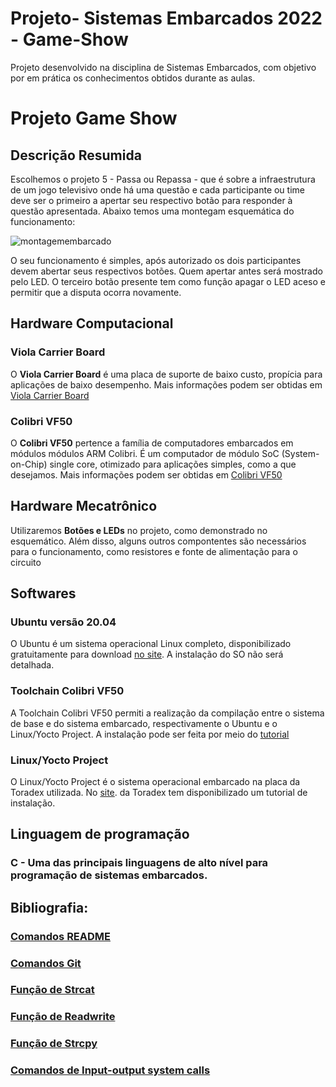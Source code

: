 # Projeto- Sistemas Embarcados 2022 - Game-Show
Projeto desenvolvido na disciplina de Sistemas Embarcados, com objetivo por em prática os conhecimentos obtidos durante as aulas.

# Projeto Game Show

## Descrição Resumida
Escolhemos o projeto 5 - Passa ou Repassa - que é sobre a infraestrutura de um jogo televisivo onde há uma questão e cada participante ou time deve ser o primeiro a apertar seu respectivo botão para responder à questão apresentada. Abaixo temos uma montegam esquemática do funcionamento:

![montagemembarcado](https://user-images.githubusercontent.com/80857074/208327480-41a2d2ed-dd0f-486d-82e7-e23f93287538.png)

O seu funcionamento é simples, após autorizado os dois participantes devem abertar seus respectivos botões. Quem apertar antes será mostrado pelo LED. O terceiro botão presente tem como função apagar o LED aceso e permitir que a disputa ocorra novamente.


## Hardware Computacional
### Viola Carrier Board
O __Viola Carrier Board__ é uma placa de suporte de baixo custo, propícia para aplicações de baixo desempenho. Mais informações podem ser obtidas em [Viola Carrier Board](https://www.toradex.com/pt-br/products/carrier-board/viola-carrier-board)

### __Colibri VF50__
O __Colibri VF50__ pertence a família de computadores embarcados em módulos módulos ARM Colibri. É um computador de módulo SoC (System-on-Chip) single core, otimizado para aplicações simples, como a que desejamos. Mais informações podem ser obtidas em  [Colibri VF50](https://www.toradex.com/pt-br/computer-on-modules/colibri-arm-family/nxp-freescale-vybrid-vf5xx)

## Hardware Mecatrônico
Utilizaremos **Botões e LEDs** no projeto, como demonstrado no esquemático. Além disso, alguns outros compontentes são necessários para o funcionamento, como resistores e fonte de alimentação para o circuito

## Softwares
### Ubuntu versão 20.04
O Ubuntu é um sistema operacional Linux completo, disponibilizado gratuitamente para download [no site](https://ubuntu.com/). A instalação do SO não será detalhada.

### Toolchain Colibri VF50
A Toolchain Colibri VF50 permiti a realização da compilação entre o sistema de base e do sistema embarcado, respectivamente o Ubuntu e o Linux/Yocto Project.
A instalação pode ser feita por meio do [tutorial](https://developer-archives.toradex.com/getting-started/module-2-my-first-hello-world-in-c/configure-toolchain-colibri-vfxx?som=colibri-vf50&board=iris-carrier-board&os=linux&desktop=linux)

### Linux/Yocto Project
O Linux/Yocto Project é o sistema operacional embarcado na placa da Toradex utilizada. No [site](https://developer-archives.toradex.com/getting-started/module-1-from-the-box-to-the-shell/update-the-linux-image-iris-carrier-board-colibri-vfxx?som=colibri-vf50&board=iris-carrier-board&os=linux&desktop=linux). 
 da Toradex tem disponibilizado um tutorial de instalação.

## Linguagem de programação
### C - Uma das principais linguagens de alto nível para programação de sistemas embarcados.

## Bibliografia:
### [Comandos README](https://raullesteves.medium.com/github-como-fazer-um-readme-md-bonit%C3%A3o-c85c8f154f8)
### [Comandos Git](https://comandosgit.github.io/)
### [Função de Strcat](https://www.geeksforgeeks.org/strcat-function-in-c-c-with-example/)
### [Função de Readwrite](https://www.geeksforgeeks.org/readwrite-structure-file-c/?ref=rp)
### [Função de Strcpy](https://www.geeksforgeeks.org/strcpy-in-c-cpp/)
### [Comandos de Input-output system calls](https://www.geeksforgeeks.org/input-output-system-calls-c-create-open-close-read-write/)
